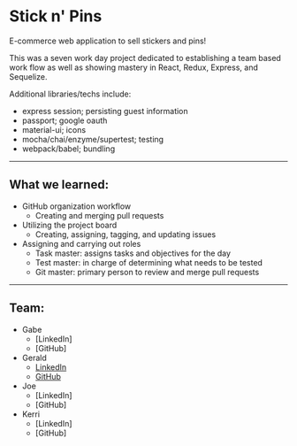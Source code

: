 # Stick n' Pins

E-commerce web application to sell stickers and pins!

This was a seven work day project dedicated to establishing a team based work flow as well as showing mastery in React, Redux, Express, and Sequelize.

Additional libraries/techs include:

* express session; persisting guest information
* passport; google oauth
* material-ui; icons
* mocha/chai/enzyme/supertest; testing
* webpack/babel; bundling

---

## What we learned:

* GitHub organization workflow
  * Creating and merging pull requests
* Utilizing the project board
  * Creating, assigning, tagging, and updating issues
* Assigning and carrying out roles
  * Task master: assigns tasks and objectives for the day
  * Test master: in charge of determining what needs to be tested
  * Git master: primary person to review and merge pull requests

---

## Team:

* Gabe
  * [LinkedIn]
  * [GitHub]
* Gerald
  * [LinkedIn](https://www.linkedin.com/in/gerald-lou-berzuela/)
  * [GitHub](https://github.com/gberzuela)
* Joe
  * [LinkedIn]
  * [GitHub]
* Kerri
  * [LinkedIn]
  * [GitHub]
